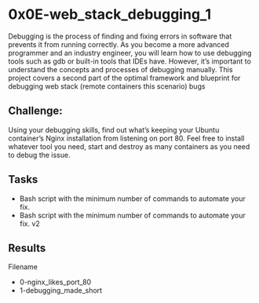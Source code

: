 # 0x0E-web_stack_debugging_1

Debugging is the process of finding and fixing errors in software that prevents it from running correctly. As you become a more advanced programmer and an industry engineer, you will learn how to use debugging tools such as gdb or built-in tools that IDEs have. However, it’s important to understand the concepts and processes of debugging manually. This project covers a second part of the optimal framework and blueprint for debugging web stack (remote containers this scenario) bugs

## Challenge:

Using your debugging skills, find out what’s keeping your Ubuntu container’s Nginx installation from listening on port 80. Feel free to install whatever tool you need, start and destroy as many containers as you need to debug the issue.

## Tasks

* Bash script with the minimum number of commands to automate your fix.
* Bash script with the minimum number of commands to automate your fix. v2

## Results 
Filename
* 0-nginx_likes_port_80
* 1-debugging_made_short
